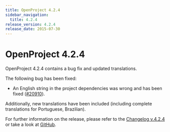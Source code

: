 ```yaml
---
title: OpenProject 4.2.4
sidebar_navigation:
  title: 4.2.4
release_version: 4.2.4
release_date: 2015-07-30
---
```


# OpenProject 4.2.4

OpenProject 4.2.4 contains a bug fix and updated translations.

The following bug has been fixed:

- An English string in the project dependencies was wrong and has been fixed
  ([#20910](https://community.openproject.org/work_packages/20910)).

Additionally, new translations have been included (including complete
translations for Portuguese, Brazilian).

For further information on the release, please refer to the
[Changelog v.4.2.4](https://community.openproject.org/versions/752)
or take a look at
[GitHub](https://github.com/opf/openproject/tree/v4.2.4).
